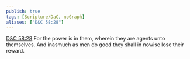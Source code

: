 ```yaml
---
publish: true
tags: [Scripture/DaC, noGraph]
aliases: ["D&C 58:28"]
---
```

[D&C 58:28](https://churchofjesuschrist.org/study/scriptures/dc-testament/dc/58?lang=eng&id=p28#p28) For the power is in them, wherein they are agents unto themselves. And inasmuch as men do good they shall in nowise lose their reward.
